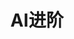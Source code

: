 ---
title: AI进阶
description: AI进阶
image:

# Badge style
style:
    background: "#2a9d8f"
    color: "#fff"
---